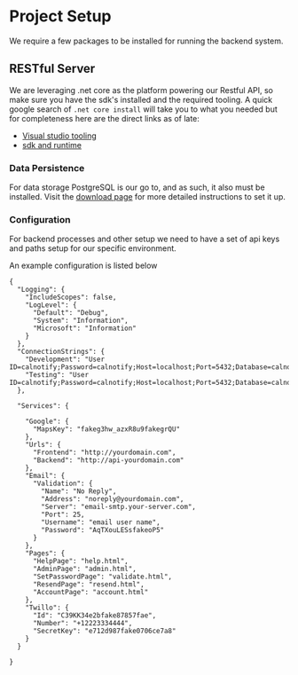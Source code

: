 # Project Setup

We require a few packages to be installed for running the backend system.



## RESTful Server

We are leveraging .net core as the platform powering our Restful API, so make sure you have the sdk's installed and the required tooling. A quick google search of `.net core install` will take you to what you needed but for completeness here are the direct links as of late:

* [Visual studio tooling](https://www.microsoft.com/net/core#windowsvs2015)
* [sdk and runtime](https://www.microsoft.com/net/download/core#/current)




### Data Persistence

For data storage PostgreSQL is our go to, and as such, it also must be installed. Visit the [download page](https://www.postgresql.org/download/)  for more detailed instructions to set it up. 





### Configuration

For backend processes and other setup we need to have a set of api keys and paths setup for our specific environment.

An example configuration is listed below

```
{
  "Logging": {
    "IncludeScopes": false,
    "LogLevel": {
      "Default": "Debug",
      "System": "Information",
      "Microsoft": "Information"
    }
  },
  "ConnectionStrings": {
    "Development": "User ID=calnotify;Password=calnotify;Host=localhost;Port=5432;Database=calnotify;Pooling=true;",
    "Testing": "User ID=calnotify;Password=calnotify;Host=localhost;Port=5432;Database=calnotifytest;Pooling=true;"
  },

  "Services": {
   
    "Google": {
      "MapsKey": "fakeg3hw_azxR8u9fakegrQU"
    },
    "Urls": {
      "Frontend": "http://yourdomain.com",
      "Backend": "http://api-yourdomain.com"
    },
    "Email": {
      "Validation": {
        "Name": "No Reply",
        "Address": "noreply@yourdomain.com",
        "Server": "email-smtp.your-server.com",
        "Port": 25,
        "Username": "email user name",
        "Password": "AqTXouLESsfakeoP5"
      }
    },
    "Pages": {
      "HelpPage": "help.html",
      "AdminPage": "admin.html",
      "SetPasswordPage": "validate.html",
      "ResendPage": "resend.html",
      "AccountPage": "account.html"
    },
    "Twillo": {
      "Id": "C39KK34e2bfake87857fae",
      "Number": "+12223334444",
      "SecretKey": "e712d987fake0706ce7a8"
    }
  }

}
```



